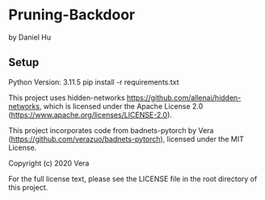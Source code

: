 # Pruning-Backdoor
by Daniel Hu

## Setup
Python Version: 3.11.5
pip install -r requirements.txt


This project uses hidden-networks https://github.com/allenai/hidden-networks, which is licensed under the Apache License 2.0 (https://www.apache.org/licenses/LICENSE-2.0).

This project incorporates code from badnets-pytorch by Vera (https://github.com/verazuo/badnets-pytorch), 
licensed under the MIT License.

Copyright (c) 2020 Vera

For the full license text, please see the LICENSE file in the root directory of this project.
